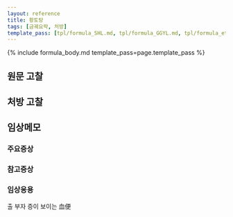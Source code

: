 ```yaml
---
layout: reference
title: 황토탕
tags: [금궤요략, 처방]
template_pass: [tpl/formula_SHL.md, tpl/formula_GGYL.md, tpl/formula_etc.md]
---
```


{% include formula_body.md template_pass=page.template_pass %}

## 원문 고찰

## 처방 고찰



## 임상메모


### 주요증상



### 참고증상


### 임상응용

출 부자 증이 보이는 血便
